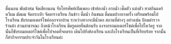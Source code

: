 ตื่นนอน
พับผ้าห่ม จัดเตียงนอน
จับโทรศัพท์เปิดเพลง
เข้าห้องน้ำ
อาบน้ำ
เช็ดตัว
แต่งตัว
ทาสกินแคร์
หวีผม มัดผม
จัดกระเป๋า จัดตารางเรียน
กินข้าว
ดื่มน้ำ
กินขนม
ดื่มนมบ้างบางครั้ง
เตรียมพร้อมไปโรงเรียน
ขับรถมอเตอร์ไซค์ออกจากบ้าน
ระหว่างทางจะมีน้ำตก สถานที่ต่างๆ อย่างเช่น ป้อมตำรวจ ร้านค้า สวนสาธารณะ
ถึงหน้าโรงเรียน
มีครูคอยยืนต้อนรับ
ลงจากรถมอเตอร์ไซค์เพื่อไปไหว้ครู
จากนั้นก็ขับรถมอเตอร์ไซค์เพื่อไปจอดที่จอดรถ
เดินไปยังห้องเรียน
และถึงโรงเรียนเป็นที่เรียบร้อย จากนั้นก็ทำกิจกรรมประจำวันในโรงเรียนค่ะ
